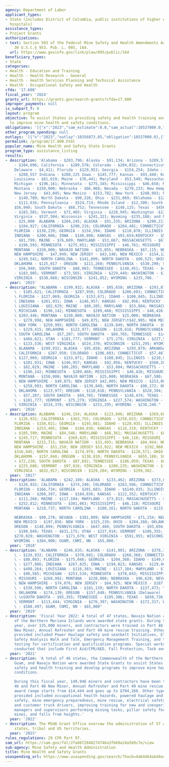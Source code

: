 ```yaml
---
agency: Department of Labor
applicant_types:
- State (includes District of Columbia, public institutions of higher education and
  hospitals)
assistance_types:
- Project Grants
authorizations:
- text: Section 503 of the Federal Mine Safety and Health Amendments Act of 1977,
    30 U.S.C.§ 953. Pub. L. 095, 164.
  url: https://www.govinfo.gov/link/plaw/095/public/164
beneficiary_types:
- State
categories:
- Health - Education and Training
- Health - Health Research - General
- Health - Health Services Planning and Technical Assistance
- Health - Occupational Safety and Health
cfda: '17.600'
fiscal_year: '2024'
grants_url: https://grants.gov/search-grants?cfda=17.600
improper_payments: null
is_subpart_f: 0
layout: program
objective: To assist States in providing safety and health training and develop programs
  to improve mine health and safety conditions.
obligations: '[{"x":"2023","sam_estimate":0.0,"sam_actual":10537000.0,"usa_spending_actual":10492550.64},{"x":"2024","sam_estimate":0.0,"sam_actual":10537001.0,"usa_spending_actual":10101450.58},{"x":"2025","sam_estimate":0.0,"sam_actual":10537000.0,"usa_spending_actual":-1267289.72}]'
other_program_spending: null
outlays: '[{"x":"2023","outlay":10356873.85,"obligation":10537000.0},{"x":"2024","outlay":6970009.8,"obligation":10710544.0},{"x":"2025","outlay":0.0,"obligation":0.0}]'
permalink: /program/17.600.html
popular_name: Mine Health and Safety State Grants
program_type: assistance_listing
results:
- description: 'Alabama - $203,796; Alaska - $91,134; Arizona - $289,573; Arkansas
    - $104,696; California - $289,578; Colorado - $204,032; Connecticut - $45,068;
    Delaware - $4,411; Florida - $129,953; Georgia - $154,254; Idaho - $110,634; Illinois
    - $208,557 Indiana - $200,225 Iowa - $145,777; Kansas - $93,448; Kentucky $542,121;
    Louisiana - $81,619; Maine - $76,441; Maryland - $53,549; Massachusetts - $67,276;
    Michigan - $196,161; Minnesota - $275,345; Mississippi - $46,658; Missouri - $202,400;
    Montana - $150,000; Nebraska - $66,968; Nevada - $270,233; New Hampshire - $47,844;
    New Jersey - $43,045; New Mexico - $153,782; New York - $248,993; North Carolina
    - $140,789; North Dakota - $90,326; Ohio - $231,069; Oklahoma - $124,742; Oregon
    - $111,016; Pennsylvania - $524,714; Rhode Island - $12,300; South Carolina -
    $56,940; South Dakota - $68,752; Tennessee - $148,125; Texas - $456,021; Utah
    - $183,501; Vermont - $73,403; Virginia - $228,945; Washington -$135,555; West
    Virginia - $537,504; Wisconsin - $241,321; Wyoming -$235,188; and Navajo Nation
    - $25,000  ALABAMA - $204,245; ALASKA - $91,335; ARIZONA - $290,211; ARKANSAS
    - $104,927; CALIFORNIA - $290,216; COLORADO - $204,481; CONNECTICUT - $57,494;
    FLORIDA - $130,239; GEORGIA - $154,594; IDAHO - $110,878; ILLINOIS - $209,016;
    INDIANA - $200,666; IOWA - $146,098; KANSAS - $93,654;KENTUCKY - $543,315; LOUISIANA
    - $81,799; MAINE - $76,609; MARYLAND - $53,667; MASSACHUSETTS - $67,424; MICHIGAN
    - $196,593; MINNESOTA - $275,951; MISSISSIPPI - $46,761; MISSOURI - $202,846;
    MONTANA - $150,000; NAVAJO NATION - $25,055; NEBRASKA - $67,115; NEVADA - $270,828;
    NEW HAMPSHIRE - $47,949; NEW JERSEY - $43,140; NEW MEXICO - $154,121; NEW YORK
    - $249,541; NORTH CAROLINA - $141,099; NORTH DAKOTA - $90,525; OHIO - $231,578;
    OKLAHOMA - $125,017 - OREGON - $111,260; PENNSYLVANIA - $530,290; SOUTH CAROLINA
    - $56,940; SOUTH DAKOTA - $68,903; TENNESSEE - $148,451; TEXAS - $457,025; UTAH
    - $183,905; VERMONT - $73,565; VIRGINIA - $229,449; WASHINGTON - $135,854; WEST
    VIRGINIA - $538,688; WISCONSIN - $241,852; WYOMING - $235,706. '
  year: '2015'
- description: "ALABAMA - $199,932; ALASKA - $95,650; ARIZONA - $293,879; ARKANSAS\
    \ - $105,621; CALIFORNIA - $287,950; COLORADO - $206,603; CONNECTICUT - $57,467;\
    \ FLORIDA - $127,069; GEORGIA - $153,671; IDAHO - $108,845; ILLINOIS - $210,021;\
    \ INDIANA - $201,931; IOWA - $146,957; KANSAS - $92,956; KENTUCKY - $508,207;\
    \ LOUISIANA - $82,629; MAINE - $80,285; MARYLAND - $53,884; MASSACHUSETTS - $68,649;\
    \ MICHIGAN - $196,142; MINNESOTA - $289,468; MISSISSIPPI - $46,426; MISSOURI -\
    \ $203,446; MONTANA - $150,000; NAVAJO NATION - $25,000; NEBRASKA - $67,580; NEVADA\
    \ - $278,998; NEW HAMPSHIRE - $49,875; NEW JERSEY\t$42,905; NEW MEXICO - $153,084;\
    \ NEW YORK - $250,993; NORTH CAROLINA - $139,849; NORTH DAKOTA - $98,272; OHIO\
    \ - $229,415; OKLAHOMA - $123,977; OREGON - $110,616; PENNSYLVANIA - $528,394;\
    \ SOUTH CAROLINA - $57,207; SOUTH DAKOTA - $69,765; TENNESSEE - $148,474; TEXAS\
    \ - $466,821; UTAH - $181,777; VERMONT - $75,279; VIRGINIA - $227,574; WASHINGTON\
    \ - $133,536; WEST VIRGINIA - $524,378; WISCONSIN - $251,295; WYOMING - $238,248\
    \ ALABAMA - $199,932; ALASKA - $95,650; ARIZONA - $293,879; ARKANSAS - $105,621;\
    \ CALIFORNIA - $287,950; COLORADO - $206,603; CONNECTICUT - $57,467; FLORIDA -\
    \ $127,069; GEORGIA - $153,671; IDAHO - $108,845; ILLINOIS - $210,021; INDIANA\
    \ - $201,931; IOWA - $146,957; KANSAS - $92,956; KENTUCKY - $508,207; LOUISIANA\
    \ - $82,629; MAINE - $80,285; MARYLAND - $53,884; MASSACHUSETTS - $68,649; MICHIGAN\
    \ - $196,142; MINNESOTA - $289,468; MISSISSIPPI - $46,426; MISSOURI - $203,446;\
    \ MONTANA - $150,000; NAVAJO NATION - $25,000; NEBRASKA - $67,580; NEVADA - $278,998;\
    \ NEW HAMPSHIRE - $49,875; NEW JERSEY $42,905; NEW MEXICO - $153,084; NEW YORK\
    \ - $250,993; NORTH CAROLINA - $139,849; NORTH DAKOTA - $98,272; OHIO - $229,415;\
    \ OKLAHOMA - $123,977; OREGON - $110,616; PENNSYLVANIA - $528,394; SOUTH CAROLINA\
    \ - $57,207; SOUTH DAKOTA - $69,765; TENNESSEE - $148,474; TEXAS - $466,821; UTAH\
    \ - $181,777; VERMONT - $75,279; VIRGINIA - $227,574; WASHINGTON - $133,536; WEST\
    \ VIRGINIA - $524,378; WISCONSIN - $251,295; WYOMING - $238,248."
  year: '2016'
- description: ALABAMA - $246,154; ALASKA - $123,846; ARIZONA - $369,606; ARKANSAS
    - $126,932; CALIFORNIA - $363,755; COLORADO - $258,653; CONNECTICUT - $67,349;
    FLORIDA - $158,021; GEORGIA - $193,081; IDAHO - $128,935; ILLINOIS - $266,563;
    INDIANA - $253,485; IOWA - $184,836; KANSAS - $116,319; KENTUCKY - $586,046; LOUISIANA
    - $105,599; MAINE - $84,546; MARYLAND - $68,361; MASSACHUSETTS - $87,622; MICHIGAN
    - $245,717; MINNESOTA - $369,825; MISSISSIPPI - $46,118; MISSOURI - $257,882;
    MONTANA - $215,715; NAVAJO NATION - $31,493; NEBRASKA - $84,944; NEVADA - $362,844;
    NEW HAMPSHIRE - $51,250; NEW JERSEY $53,922; NEW MEXICO - $192,988; NEW YORK -
    $316,045; NORTH CAROLINA - $174,979; NORTH DAKOTA - $128,571; OHIO - $284,486;
    OKLAHOMA - $157,048; OREGON - $138,810; PENNSYLVANIA - $655,188; SOUTH CAROLINA
    - $72,238; SOUTH DAKOTA - $87,692; TENNESSEE - $186,059; TEXAS - $602,450; UTAH
    - $225,688; VERMONT - $97,816; VIRGINIA - $280,235; WASHINGTON - $165,865; WEST
    VIRGINIA - $632,917; WISCONSIN - $329,204; WYOMING - $299,302.
  year: '2017'
- description: 'ALABAMA - $242,189; ALASKA - $133,462; ARIZONA - $373,847; ARKANSAS
    - $126,932; CALIFORNIA - $374,240; COLORADO - $263,566; CONNECTICUT - $78,041;
    FLORIDA - $166,734; GEORGIA - $201,683; IDAHO - $$140,935; ILLINOIS - $271,987;
    INDIANA - $260,397; IOWA - $184,836; KANSAS - $122,352; KENTUCKY - $529,102; LOUISIANA
    - $111,268; MAINE - $117,104; MARYLAND - $73,813; MASSACHUSETTS - $94,331; MICHIGAN
    - $252,812; MINNESOTA - $381,063; MISSISSIPPI - $46,118; MISSOURI - $267,461:
    MONTANA - $218,737; NORTH CAROLINA - $180,161; NORTH DAKOTA - $133,160;

    NEBRASKA - $90,278; NEVADA - $381,009; NEW HAMPSHIRE - $71,254; NEW JERSEY $59,167;
    NEW MEXICO - $197,856: NEW YORK - $325,239; OHIO - $284,268; OKLAHOMA - $165,332;
    OREGON - $148,094; PENNSYLVANIA - $647,460; SOUTH DAKOTA - $93,656; TENNESSEE
    - $190,049; TEXAS - $631,175; UTAH - $227,914; VERMONT - $106,355; VIRGINIA -
    $278,029; WASHINGTON - $171,679; WEST VIRGINIA - $591,955; WISCONSIN - $170,000;
    WYOMING - $304,900; GUAM, CNMI, NN - $55,000.'
  year: '2018'
- description: "ALABAMA - $246,635; ALASKA - $141,901; ARIZONA - $378,353; ARKANSAS\
    \ - $126,932; CALIFORNIA - $370,681; COLORADO - $268,368; CONNECTICUT (Rhode Island)\
    \ - $80,093; FLORIDA - $175,046; GEORGIA - $204,360; IDAHO - $149,639; ILLINOIS\
    \ - $277,886; INDIANA - $267,825; IOWA - $194,823; KANSAS - $129,480; KENTUCKY\
    \ - $498,264; LOUISIANA - $116,383; MAINE - $117,104; MARYLAND - $79,060; MASSACHUSETTS\
    \ - $98,585; MICHIGAN - $253,534; MINNESOTA - $378,043; MISSISSIPPI - $46,118;\
    \ MISSOURI - $268,992; MONTANA - $220,000; NEBRASKA - $96,620; NEVADA - $394,956;\
    \ NEW HAMPSHIRE - $74,076; NEW JERSEY - $64,925; NEW MEXICO - $187,824; NEW YORK\
    \ - $330,596; NORTH CAROLINA - $181,139; NORTH DAKOTA - $137,473; \nOHIO - $283,147;\
    \ OKLAHOMA - $174,139; OREGON - $157,648; PENNSYLVANIA (Delaware) - $642,969;\
    \ \nSOUTH DAKOTA - $95,355; TENNESSEE - $195,306; TEXAS - $650,736; UTAH - $241,266;\
    \ VERMONT - $113,444; VIRGINIA - $276,397; WASHINGTON - $172,317; WEST VIRGINIA\
    \ - $588,497; GUAM, CNMI, NN - $65,000"
  year: '2019'
- description: 'Fiscal Year 2022: A total of 47 states, Navajo Nation and the Commonwealth
    of the Northern Mariana Islands were awarded state grants. During this fiscal
    year, over 135,000 miners, and contractors were trained in Part 46 and Part 48
    New Miner, Annual Refresher and Part 49 mine rescue training. Other types of training
    provided included Power Haulage safety and seatbelt Initiatives, Electrical Safety,
    Safety Analysis Walk and Talk, Emergency Management Training, and training and
    testing for certification and qualification programs. Special workshops were also
    conducted that include First Aid/CPR/AED, Fall Protection, Task and Operator training.'
  year: '2021'
- description: 'A total of 46 states, the Commonwealth of the Northern Mariana Islands,
    Guam, and Navajo Nation were awarded State Grants to assist States in providing
    safety and health training and develop programs to improve mine health and safety
    conditions.

    During this fiscal year, 149,946 miners and contractors have been trained in Part
    46 and Part 48 New Miner, Annual Refresher and Part 49 mine rescue training. The
    award range starts from $14,444 and goes up to $704,268. Other types of training
    provided included occupational health hazards, powered haulage and mobile equipment
    safety, mine emergency preparedness, mine rescue, electrical safety, contract
    and customer truck drivers, improving training for new and inexperienced miners,
    managers and supervisors performing mining tasks, pillar safety for underground
    mines, and falls from heights.'
  year: '2022'
- description: The MSHA Grant Office oversaw the administration of 57 awards from
    states, tribal and US territories.
  year: '2023'
rules_regulations: 29 CFR Part 97.
sam_url: https://sam.gov/fal/2fa86f2840274746a3fb60a24a5b9c7e/view
sub-agency: Mine Safety and Health Administration
title: Mine Health and Safety Grants
usaspending_url: https://www.usaspending.gov/search/?hash=4a644b4abd4eed41fb6dfbc0b202a974
---
```

